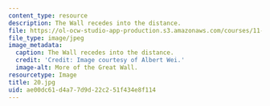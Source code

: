 ```yaml
---
content_type: resource
description: The Wall recedes into the distance.
file: https://ol-ocw-studio-app-production.s3.amazonaws.com/courses/11-307-beijing-urban-design-studio-summer-2006/ae00dc61d4a77d9d22c251f434e8f114_20.jpg
file_type: image/jpeg
image_metadata:
  caption: The Wall recedes into the distance.
  credit: 'Credit: Image courtesy of Albert Wei.'
  image-alt: More of the Great Wall.
resourcetype: Image
title: 20.jpg
uid: ae00dc61-d4a7-7d9d-22c2-51f434e8f114
---
```

